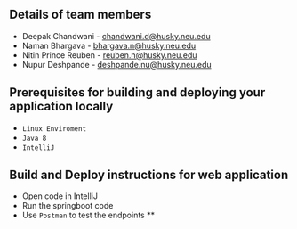 ## Details of team members

* Deepak Chandwani - chandwani.d@husky.neu.edu
* Naman Bhargava - bhargava.n@husky.neu.edu
* Nitin Prince Reuben - reuben.n@husky.neu.edu
* Nupur Deshpande - deshpande.nu@husky.neu.edu

## Prerequisites for building and deploying your application locally

* `Linux Enviroment`
* `Java 8`
* `IntelliJ`

## Build and Deploy instructions for web application

* Open code in IntelliJ
* Run the springboot code
* Use `Postman` to test the endpoints
**

